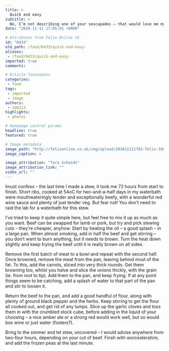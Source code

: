 ```yaml
---
title: >
  Quick and easy
subtitle: >
  No, I’m not describing one of your sexcapades – that would lose me my job. Here’s a simple weeknight recipe for something you can really call home cooking.
date: "2016-11-11 17:05:01 +0000"

# Attributes from Felix Online V1
id: "6433"
old_path: /food/6433/quick-and-easy-
aliases:
 - /food/6433/quick-and-easy-
imported: true
comments:

# Article Taxonomies
categories:
 - food
tags:
 - imported
 - image
authors:
 - sb6213
highlights:
 - photos

# Homepage control params
headline: true
featured: true

# Image metadata
image_path: "http://felixonline.co.uk/img/upload/201611111703-felix-16013449841_0fbdbcedc2_o.jpg"
image_caption: >

image_attribution: "Tara Schmidt"
image_attribution_link: ""
video_url: ""
---
```


Imust confess – the last time I made a stew, it took me 72 hours from start to finish. Short ribs, cooked at 54oC for two-and-a-half days in my waterbath were mouthwateringly tender and exceptionally beefy, with a wonderful red wine sauce and plenty of just tender veg. But fear not! You don’t need to raid the lab for a waterbath for this stew.

I’ve tried to keep it quite simple here, but feel free to mix it up as much as you want. Beef can be swapped for lamb or pork, but try and pick stewing cuts – they’re cheaper, anyhow.
Start by heating the oil – a  good splash – in a large pan.  When almost smoking, add in half the beef and get stirring – you don’t want to burn anything, but it needs to brown. Turn the heat down slightly and keep frying the beef until it is really brown on all sides.

Remove the first batch of meat to a bowl and repeat with the second half. Once browned, remove the meat from the pan, leaving behind most of the fat. To this, add the carrots, sliced into very thick rounds. Get them browning too, whilst you halve and slice the onions thickly, with the grain (ie. from root to tip). Add them to the pan, and keep frying. If at any point things seem to be catching, add a splash of water to that part of the pan and stir to loosen it.

Return the beef to the pan, and add a good handful of flour, along with plenty of ground black pepper and the herbs. Keep stirring to get the flour all cooked out, and get rid of any lumps. Slice up the garlic cloves and toss them in with the crumbled stock cube, before adding in the liquid of your choosing – a nice amber ale or a strong red would work well, but so would box wine or just water (fosters?).

Bring to the simmer and let stew, uncovered – I would advise anywhere from two-four hours, depending on your cut of beef. Finsh with worcestershire, and add the frozen peas at the last minute.
